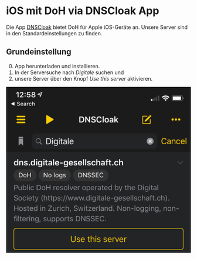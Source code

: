 # iOS mit DoH via DNSCloak App

Die App [DNSCloak](https://apps.apple.com/us/app/dnscloak-secure-dns-client/id1452162351) bietet DoH für Apple iOS-Geräte an. Unsere Server sind in den Standardeinstellungen zu finden.

## Grundeinstellung

  0. App herunterladen und installieren.
  0. In der Serversuche nach _Digitale_ suchen und
  0. unsere Server über den Knopf _Use this server_ aktivieren.

![iOS mit DoH via DNSCloak konfigurieren](img/ios-dnscloak-doh-EN.png)
